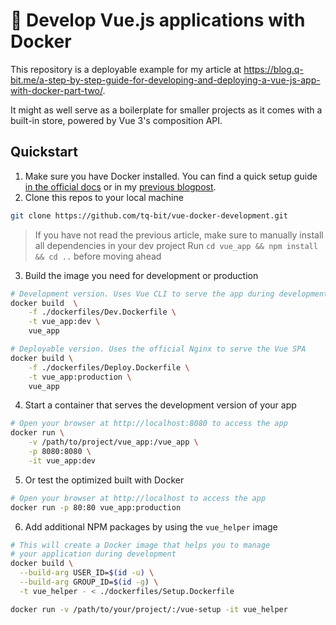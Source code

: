 # 🐋 Develop Vue.js applications with Docker

This repository is a deployable example for my article at https://blog.q-bit.me/a-step-by-step-guide-for-developing-and-deploying-a-vue-js-app-with-docker-part-two/.

It might as well serve as a boilerplate for smaller projects as it comes with a built-in store, powered by Vue 3's composition API.

## Quickstart

1. Make sure you have Docker installed. You can find a quick setup guide [in the official docs](https://docs.docker.com/engine/install/) or in my [previous blogpost](https://blog.q-bit.me/how-to-develop-and-deploy-a-vue-js-app-with-docker-part-one/#installing-docker).
2. Clone this repos to your local machine

```bash
git clone https://github.com/tq-bit/vue-docker-development.git
```

> If you have not read the previous article, make sure to manually install all dependencies in your dev project
> Run `cd vue_app && npm install && cd ..` before moving ahead

3. Build the image you need for development or production

```bash
# Development version. Uses Vue CLI to serve the app during development
docker build  \
    -f ./dockerfiles/Dev.Dockerfile \
    -t vue_app:dev \
    vue_app

# Deployable version. Uses the official Nginx to serve the Vue SPA
docker build \
    -f ./dockerfiles/Deploy.Dockerfile \
    -t vue_app:production \
    vue_app
```

4. Start a container that serves the development version of your app

```bash
# Open your browser at http://localhost:8080 to access the app
docker run \
    -v /path/to/project/vue_app:/vue_app \
    -p 8080:8080 \
    -it vue_app:dev
```

5. Or test the optimized built with Docker

```bash
# Open your browser at http://localhost to access the app
docker run -p 80:80 vue_app:production
```

6. Add additional NPM packages by using the `vue_helper` image

```bash
# This will create a Docker image that helps you to manage
# your application during development
docker build \
  --build-arg USER_ID=$(id -u) \
  --build-arg GROUP_ID=$(id -g) \
  -t vue_helper - < ./dockerfiles/Setup.Dockerfile

docker run -v /path/to/your/project/:/vue-setup -it vue_helper
```